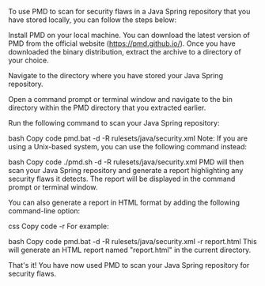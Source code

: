 To use PMD to scan for security flaws in a Java Spring repository that you have stored locally, you can follow the steps below:

Install PMD on your local machine. You can download the latest version of PMD from the official website (https://pmd.github.io/). Once you have downloaded the binary distribution, extract the archive to a directory of your choice.

Navigate to the directory where you have stored your Java Spring repository.

Open a command prompt or terminal window and navigate to the bin directory within the PMD directory that you extracted earlier.

Run the following command to scan your Java Spring repository:

bash
Copy code
pmd.bat -d <path-to-your-java-spring-repo> -R rulesets/java/security.xml
Note: If you are using a Unix-based system, you can use the following command instead:

bash
Copy code
./pmd.sh -d <path-to-your-java-spring-repo> -R rulesets/java/security.xml
PMD will then scan your Java Spring repository and generate a report highlighting any security flaws it detects. The report will be displayed in the command prompt or terminal window.

You can also generate a report in HTML format by adding the following command-line option:

css
Copy code
-r <path-to-report-file>
For example:

bash
Copy code
pmd.bat -d <path-to-your-java-spring-repo> -R rulesets/java/security.xml -r report.html
This will generate an HTML report named "report.html" in the current directory.

That's it! You have now used PMD to scan your Java Spring repository for security flaws.
